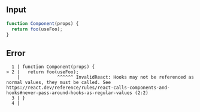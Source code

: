 
## Input

```javascript
function Component(props) {
  return foo(useFoo);
}

```


## Error

```
  1 | function Component(props) {
> 2 |   return foo(useFoo);
    |              ^^^^^^ InvalidReact: Hooks may not be referenced as normal values, they must be called. See https://react.dev/reference/rules/react-calls-components-and-hooks#never-pass-around-hooks-as-regular-values (2:2)
  3 | }
  4 |
```
          
      